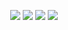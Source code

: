 <p align="center">
  <img src="https://img.shields.io/badge/last%20major%20release-feb.%201992-orange">
  <img src="https://img.shields.io/badge/unminified%20size-6%20feet%203%20inches-informational">
  <img src="https://img.shields.io/badge/vulnerabilities-heights-critical">
  <img src="https://img.shields.io/badge/code%20quality-A%20for%20effort-success">
</p>
